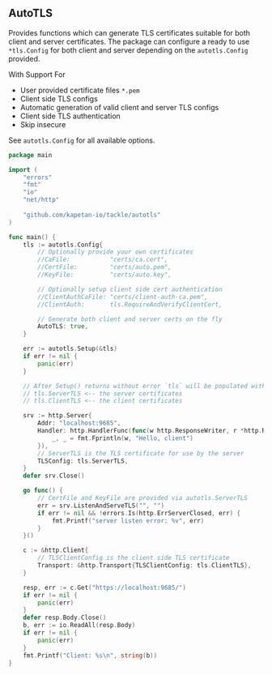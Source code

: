## AutoTLS
Provides functions which can generate TLS certificates suitable for both client and server certificates.
The package can configure a ready to use `*tls.Config` for both client and server depending on the 
`autotls.Config` provided.

With Support For
- User provided certificate files `*.pem`
- Client side TLS configs
- Automatic generation of valid client and server TLS configs
- Client side TLS authentication
- Skip insecure

See `autotls.Config` for all available options.

```go
package main

import (
	"errors"
	"fmt"
	"io"
	"net/http"
    
	"github.com/kapetan-io/tackle/autotls"
)

func main() {
    tls := autotls.Config{
        // Optionally provide your own certificates
        //CaFile:           "certs/ca.cert",
        //CertFile:         "certs/auto.pem",
        //KeyFile:          "certs/auto.key",

        // Optionally setup client side cert authentication
        //ClientAuthCaFile: "certs/client-auth-ca.pem",
        //ClientAuth:       tls.RequireAndVerifyClientCert,

        // Generate both client and server certs on the fly
        AutoTLS: true,
    }

    err := autotls.Setup(&tls)
    if err != nil {
        panic(err)
    }

    // After Setup() returns without error `tls` will be populated with relevant TLS config information
    // tls.ServerTLS <-- the server certificates
    // tls.ClientTLS <-- the client certificates

    srv := http.Server{
        Addr: "localhost:9685",
        Handler: http.HandlerFunc(func(w http.ResponseWriter, r *http.Request) {
            _, _ = fmt.Fprintln(w, "Hello, client")
        }),
        // ServerTLS is the TLS certificate for use by the server
        TLSConfig: tls.ServerTLS,
    }
    defer srv.Close()

    go func() {
        // CertFile and KeyFile are provided via autotls.ServerTLS
        err = srv.ListenAndServeTLS("", "")
        if err != nil && !errors.Is(http.ErrServerClosed, err) {
            fmt.Printf("server listen error: %v", err)
        }
    }()

    c := &http.Client{
        // TLSClientConfig is the client side TLS certificate
        Transport: &http.Transport{TLSClientConfig: tls.ClientTLS},
    }

    resp, err := c.Get("https://localhost:9685/")
    if err != nil {
        panic(err)
    }
    defer resp.Body.Close()
    b, err := io.ReadAll(resp.Body)
    if err != nil {
        panic(err)
    }
    fmt.Printf("Client: %s\n", string(b))
}
```